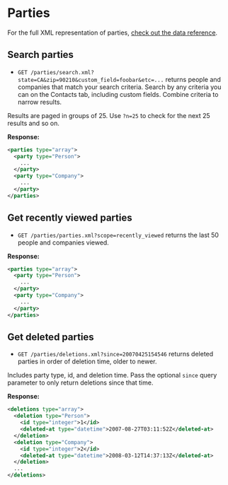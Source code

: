 Parties
=======

For the full XML representation of parties, [check out the data reference](https://github.com/basecamp/highrise-api/blob/master/sections/data_reference.md#party).


Search parties
--------------

* `GET /parties/search.xml?state=CA&zip=90210&custom_field=foobar&etc=...` returns people and companies that match your search criteria. Search by any criteria you can on the Contacts tab, including custom fields. Combine criteria to narrow results.

Results are paged in groups of 25. Use `?n=25` to check for the next 25 results and so on.

**Response:**

``` xml
<parties type="array">
  <party type="Person">
    ...
  </party>
  <party type="Company">
    ...
  </party>
</parties>
```


Get recently viewed parties
---------------------------

* `GET /parties/parties.xml?scope=recently_viewed` returns the last 50 people and companies viewed.

**Response:**

``` xml
<parties type="array">
  <party type="Person">
    ...
  </party>
  <party type="Company">
    ...
  </party>
</parties>
```


Get deleted parties
-------------------

* `GET /parties/deletions.xml?since=20070425154546` returns deleted parties in order of deletion time, older to newer.

Includes party type, id, and deletion time. Pass the optional `since` query parameter to only return deletions since that time.

**Response:**

``` xml
<deletions type="array">
  <deletion type="Person">
    <id type="integer">1</id>
    <deleted-at type="datetime">2007-08-27T03:11:52Z</deleted-at>
  </deletion>
  <deletion type="Company">
    <id type="integer">2</id>
    <deleted-at type="datetime">2008-03-12T14:37:13Z</deleted-at>
  </deletion>
  ...
</deletions>
```
